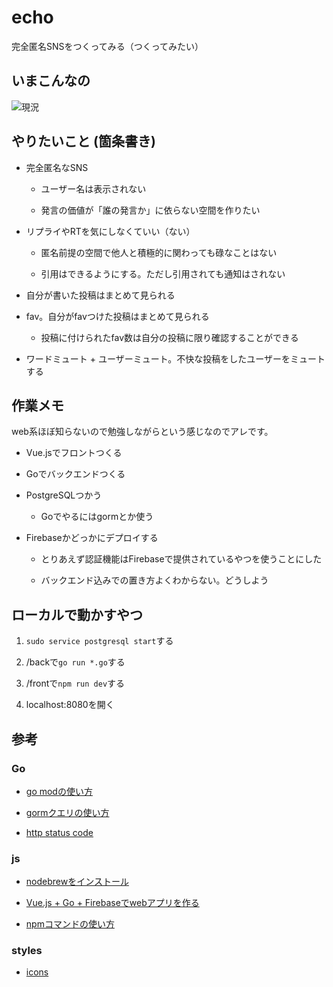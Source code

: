 # echo

完全匿名SNSをつくってみる（つくってみたい）

## いまこんなの

![現況](https://github.com/suihan74/echo/wiki/images/ss_2.png)

## やりたいこと (箇条書き)

- 完全匿名なSNS

    - ユーザー名は表示されない

    - 発言の価値が「誰の発言か」に依らない空間を作りたい

- リプライやRTを気にしなくていい（ない）

    - 匿名前提の空間で他人と積極的に関わっても碌なことはない

    - 引用はできるようにする。ただし引用されても通知はされない

- 自分が書いた投稿はまとめて見られる

- fav。自分がfavつけた投稿はまとめて見られる

    - 投稿に付けられたfav数は自分の投稿に限り確認することができる

- ワードミュート + ユーザーミュート。不快な投稿をしたユーザーをミュートする

## 作業メモ

web系ほぼ知らないので勉強しながらという感じなのでアレです。

- Vue.jsでフロントつくる

- Goでバックエンドつくる

- PostgreSQLつかう

  - Goでやるにはgormとか使う

- Firebaseかどっかにデプロイする

  - とりあえず認証機能はFirebaseで提供されているやつを使うことにした

  - バックエンド込みでの置き方よくわからない。どうしよう

## ローカルで動かすやつ

1. `sudo service postgresql start`する

2. /backで`go run *.go`する

3. /frontで`npm run dev`する

4. localhost:8080を開く

## 参考

### Go

- [go modの使い方](https://blog.mmmcorp.co.jp/blog/2019/10/10/go-mod/)

- [gormクエリの使い方](http://gorm.io/ja_JP/docs/query.html)

- [http status code](http://golang.jp/pkg/http)

### js

- [nodebrewをインストール](https://contents.shinonomekazan.com/tips/wsl-with-node.html#node-jsのインストール)

- [Vue.js + Go + Firebaseでwebアプリを作る](https://qiita.com/po3rin/items/d3e016d01162e9d9de80)

- [npmコマンドの使い方](https://qiita.com/wifecooky/items/c3be77e54233fcfca376)

### styles

- [icons](https://freedesignresources.net/100-free-minimal-line-icons/)
